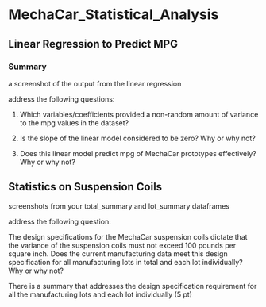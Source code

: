 # MechaCar_Statistical_Analysis

## Linear Regression to Predict MPG

### Summary
a screenshot of the output from the linear regression
 
address the following questions:

  1. Which variables/coefficients provided a non-random amount of variance to the mpg values in the dataset?
  
  2. Is the slope of the linear model considered to be zero? Why or why not?
  3. Does this linear model predict mpg of MechaCar prototypes effectively? Why or why not?


## Statistics on Suspension Coils

screenshots from your total_summary and lot_summary dataframes

address the following question:

The design specifications for the MechaCar suspension coils dictate that the variance of the suspension coils must not exceed 100 pounds per square inch. Does the current manufacturing data meet this design specification for all manufacturing lots in total and each lot individually? Why or why not?

There is a summary that addresses the design specification requirement for all the manufacturing lots and each lot individually (5 pt)

